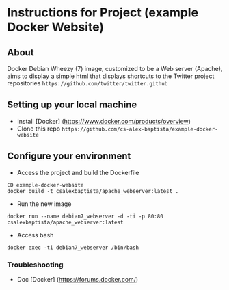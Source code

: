 Instructions for Project (example Docker Website)
========================================

## About

Docker Debian Wheezy (7) image, customized to be a Web server (Apache), aims to display a simple html that displays shortcuts to the Twitter project repositories `https://github.com/twitter/twitter.github`

## Setting up your local machine

* Install [Docker] (https://www.docker.com/products/overview)
* Clone this repo `https://github.com/cs-alex-baptista/example-docker-website`

## Configure your environment

* Access the project and build the Dockerfile

```
CD example-docker-website
docker build -t csalexbaptista/apache_webserver:latest .
```

* Run the new image

```
docker run --name debian7_webserver -d -ti -p 80:80 csalexbaptista/apache_webserver:latest
```

* Access bash

```
docker exec -ti debian7_webserver /bin/bash
```

### Troubleshooting

* Doc [Docker] (https://forums.docker.com/)
